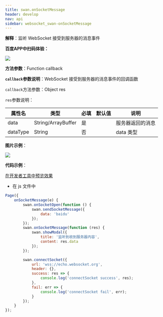 ```yaml
---
title: swan.onSocketMessage
header: develop
nav: api
sidebar: websocket_swan-onSocketMessage
---
```



 

**解释**：监听 WebSocket 接受到服务器的消息事件

**百度APP中扫码体验：**

<img src="https://b.bdstatic.com/miniapp/assets/images/doc_demo/onSocketMessage.png"  class="demo-qrcode-image" />

**方法参数**：Function callback

**`callback`参数说明**：WebSocket 接受到服务器的消息事件的回调函数

`callback`方法参数：Object res

`res`参数说明：

|属性名 |类型  |必填 | 默认值 |说明|
|---- | ---- | ---- | ----|----|
|data| String/ArrayBuffer | 是| |服务器返回的消息|
|dataType|String|否| |data 类型|

**图片示例**：

<div class="m-doc-custom-examples">
    <div class="m-doc-custom-examples-correct">
        <img src="https://b.bdstatic.com/miniapp/images/onMessage.gif">
    </div>
    <div class="m-doc-custom-examples-correct">
        <img src=" ">
    </div>
    <div class="m-doc-custom-examples-correct">
        <img src=" ">
    </div>     
</div>

**代码示例**：

<a href="swanide://fragment/d9b624d38bb041e59e309ca867a10d141572996994020" title="在开发者工具中预览效果" target="_self">在开发者工具中预览效果</a>

* 在 js 文件中

```js
Page({
    onSocketMessage(e) {
        swan.onSocketOpen(function () {
            swan.sendSocketMessage({
                data: 'baidu'
            });
        });
        swan.onSocketMessage(function (res) {
            swan.showModal({
                title: '监听到收到服务器内容',
                content: res.data
            });
        });

        swan.connectSocket({
            url: 'wss://echo.websocket.org',
            header: {},
            success: res => {
                console.log('connectSocket success', res);
            },
            fail: err => {
                console.log('connectSocket fail', err);
            }
        });
    }
});
```